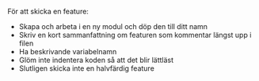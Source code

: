 För att skicka en feature:
- Skapa och arbeta i en ny modul och döp den till ditt namn
- Skriv en kort sammanfattning om featuren som kommentar längst upp i filen
- Ha beskrivande variabelnamn
- Glöm inte indentera koden så att det blir lättläst
- Slutligen skicka inte en halvfärdig feature
